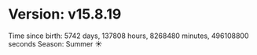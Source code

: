 # Version: v15.8.19
Time since birth: 5742 days, 137808 hours, 8268480 minutes, 496108800 seconds
Season: Summer ☀️
